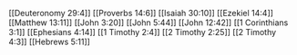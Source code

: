 [[Deuteronomy 29:4]]
[[Proverbs 14:6]]
[[Isaiah 30:10]]
[[Ezekiel 14:4]]
[[Matthew 13:11]]
[[John 3:20]]
[[John 5:44]]
[[John 12:42]]
[[1 Corinthians 3:1]]
[[Ephesians 4:14]]
[[1 Timothy 2:4]]
[[2 Timothy 2:25]]
[[2 Timothy 4:3]]
[[Hebrews 5:11]]
